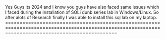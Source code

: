 Yes Guys its 2024 and I know you guys have also faced same issues which I faced during the installation of SQLi dunb series lab in Windows/Linux. So after alots of Research finally I was able to install this sql lab on my laptop. ===================================================================================================================================================

